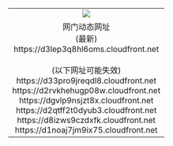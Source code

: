 ﻿<table>
  <tr></tr>
  <tr><td colspan=2 align=center><img src="https://d3lep3q8hl6oms.cloudfront.net/Up/oGate.jpg" /></td></tr>
  <tr><td colspan=2 align=center>网门动态网址<br/>(最新)
<br>https://d3lep3q8hl6oms.cloudfront.net
<br/><br/>(以下网址可能失效)
<br>https://d33pro9jreqdl8.cloudfront.net
<br>https://d2rvkhehugp08w.cloudfront.net
<br>https://dgvlp9nsjzt8x.cloudfront.net
<br>https://d2qtff2t0dyub3.cloudfront.net
<br>https://d8izws9czdxfk.cloudfront.net
<br>https://d1noaj7jm9ix75.cloudfront.net
    </td>
  </tr>
</table>
